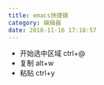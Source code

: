 ```yaml
---
title: emacs快捷键
category: 编辑器
date: 2018-11-16 17:18:57
---
```

* 开始选中区域 ctrl+@ 
* 复制    alt+w
* 粘贴    ctrl+y
